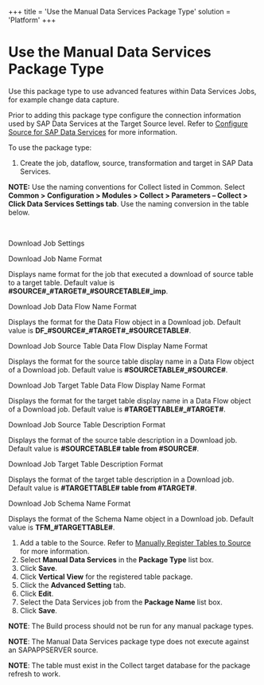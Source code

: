 +++
title = 'Use the Manual Data Services Package Type'
solution = 'Platform'
+++

# Use the Manual Data Services Package Type

Use this package type to use advanced features within Data Services
Jobs, for example change data capture.

Prior to adding this package type configure the connection information
used by SAP Data Services at the Target Source level. Refer to
[Configure Source for SAP Data
Services](Register_and_Use_Sources.htm#Configure_Source_for_SAP_Data_Services)
for more information.

To use the package type:

1.  Create the job, dataflow, source, transformation and target in SAP
    Data Services.

**NOTE:** Use the naming conventions for Collect listed in Common.
Select <span style="font-weight: bold;">Common \> Configuration \>
Modules \> Collect \> Parameters – Collect \> Click Data Services
Settings tab</span>. Use the naming conversion in the table below.

 

Download Job Settings

Download Job Name Format

Displays name format for the job that executed a download of source
table to a target table. Default value is
**\#SOURCE\#\_\#TARGET\#\_\#SOURCETABLE\#\_imp**.

Download Job Data Flow Name Format

Displays the format for the Data Flow object in a Download job. Default
value is **DF\_\#SOURCE\#\_\#TARGET\#\_\#SOURCETABLE\#**.

Download Job Source Table Data Flow Display Name Format

Displays the format for the source table display name in a Data Flow
object of a Download job. Default value is
**\#SOURCETABLE\#\_\#SOURCE\#**.

Download Job Target Table Data Flow Display Name Format

Displays the format for the target table display name in a Data Flow
object of a Download job. Default value is
**\#TARGETTABLE\#\_\#TARGET\#**.

Download Job Source Table Description Format

Displays the format of the source table description in a Download job.
Default value is **\#SOURCETABLE\# table from \#SOURCE\#**.

Download Job Target Table Description Format

Displays the format of the target table description in a Download job.
Default value is **\#TARGETTABLE\# table from \#TARGET\#**.

Download Job Schema Name Format

Displays the format of the Schema Name object in a Download job. Default
value is **TFM\_\#TARGETTABLE\#**.

1.  Add a table to the Source. Refer to [Manually Register Tables to
    Source](Manually_Register_Tables_to_Source.htm) for more
    information.
2.  Select **Manual Data Services** in the **Package Type** list box.
3.  Click **Save**.
4.  Click **Vertical View** for the registered table package.
5.  Click the **Advanced Setting** tab.
6.  Click **Edit**.
7.  Select the Data Services job from the **Package Name** list box.
8.  Click **Save**.

**NOTE**: The Build process should not be run for any manual package
types.

**NOTE**: The Manual Data Services package type does not execute against
an SAPAPPSERVER source.

**NOTE**: The table must exist in the Collect target database for the
package refresh to work.
